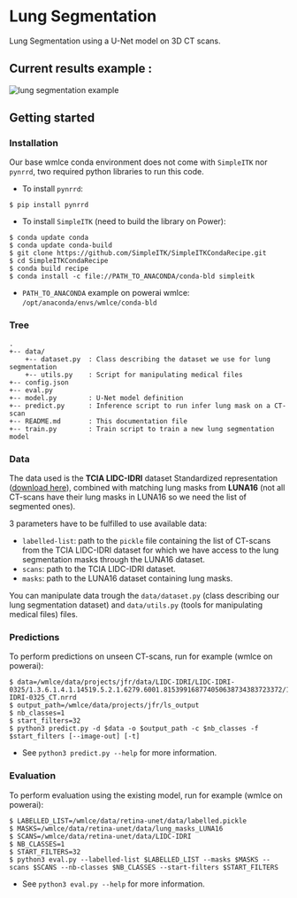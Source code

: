 # Lung Segmentation

Lung Segmentation using a U-Net model on 3D CT scans.

## Current results example :

![lung segmentation example](https://github.com/Thvnvtos/Lung_Segmentation/blob/unet3d/readme_images/ex_res.png?raw=true)

## Getting started

### Installation

Our base wmlce conda environment does not come with `SimpleITK` nor `pynrrd`, two required python libraries to run this code.

+ To install `pynrrd`:
```
$ pip install pynrrd
```

+ To install `SimpleITK` (need to build the library on Power):
```
$ conda update conda
$ conda update conda-build
$ git clone https://github.com/SimpleITK/SimpleITKCondaRecipe.git
$ cd SimpleITKCondaRecipe
$ conda build recipe
$ conda install -c file://PATH_TO_ANACONDA/conda-bld simpleitk
```
  + `PATH_TO_ANACONDA` example on powerai wmlce: `/opt/anaconda/envs/wmlce/conda-bld`

### Tree

```
.
+-- data/
    +-- dataset.py	: Class describing the dataset we use for lung segmentation
    +-- utils.py	: Script for manipulating medical files
+-- config.json
+-- eval.py
+-- model.py		: U-Net model definition
+-- predict.py		: Inference script to run infer lung mask on a CT-scan
+-- README.md		: This documentation file
+-- train.py		: Train script to train a new lung segmentation model
```

### Data 

The data used is the __TCIA LIDC-IDRI__ dataset Standardized representation ([download here](https://wiki.cancerimagingarchive.net/display/DOI/Standardized+representation+of+the+TCIA+LIDC-IDRI+annotations+using+DICOM)), combined with matching lung masks from __LUNA16__ (not all CT-scans have their lung masks in LUNA16 so we need the list of segmented ones).

3 parameters have to be fulfilled to use available data:
+ `labelled-list`: path to the `pickle` file containing the list of CT-scans from the TCIA LIDC-IDRI dataset for which we have access to the lung segmentation masks through the LUNA16 dataset.
+ `scans`: path to the TCIA LIDC-IDRI dataset.
+ `masks`: path to the LUNA16 dataset containing lung masks.

You can manipulate data trough the `data/dataset.py` (class describing our lung segmentation dataset) and `data/utils.py` (tools for manipulating medical files) files.

### Predictions

To perform predictions on unseen CT-scans, run for example (wmlce on powerai):
```
$ data=/wmlce/data/projects/jfr/data/LIDC-IDRI/LIDC-IDRI-0325/1.3.6.1.4.1.14519.5.2.1.6279.6001.815399168774050638734383723372/1.3.6.1.4.1.14519.5.2.1.6279.6001.725023183844147505748475581290/LIDC-IDRI-0325_CT.nrrd
$ output_path=/wmlce/data/projects/jfr/ls_output
$ nb_classes=1
$ start_filters=32
$ python3 predict.py -d $data -o $output_path -c $nb_classes -f $start_filters [--image-out] [-t]
```
+ See `python3 predict.py --help` for more information.

### Evaluation 

To perform evaluation using the existing model, run for example (wmlce on powerai):
```
$ LABELLED_LIST=/wmlce/data/retina-unet/data/labelled.pickle
$ MASKS=/wmlce/data/retina-unet/data/lung_masks_LUNA16
$ SCANS=/wmlce/data/retina-unet/data/LIDC-IDRI
$ NB_CLASSES=1
$ START_FILTERS=32
$ python3 eval.py --labelled-list $LABELLED_LIST --masks $MASKS --scans $SCANS --nb-classes $NB_CLASSES --start-filters $START_FILTERS 
``` 
+ See `python3 eval.py --help` for more information.
